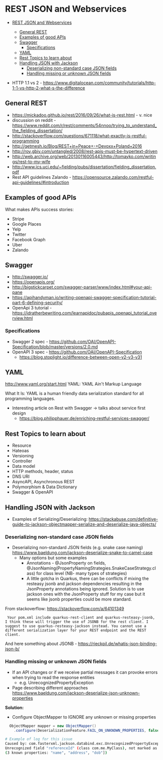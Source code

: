 # REST JSON and Webservices

- [REST JSON and Webservices](#rest-json-and-webservices)
  - [General REST](#general-rest)
  - [Examples of good APIs](#examples-of-good-apis)
  - [Swagger](#swagger)
    - [Specifications](#specifications)
  - [YAML](#yaml)
  - [Rest Topics to learn about](#rest-topics-to-learn-about)
  - [Handling JSON with Jackson](#handling-json-with-jackson)
    - [Deserializing non-standard case JSON fields](#deserializing-non-standard-case-json-fields)
    - [Handling missing or unknown JSON fields](#handling-missing-or-unknown-json-fields)

- HTTP 1.1 vs 2 - <https://www.digitalocean.com/community/tutorials/http-1-1-vs-http-2-what-s-the-difference>

## General REST

- <https://mickadoo.github.io/rest/2016/09/26/what-is-rest.html> - v.
    nice
- discussion on reddit -
    <https://www.reddit.com/r/rest/comments/54nnoo/trying_to_understand_the_fielding_dissertation/>
- <http://stackoverflow.com/questions/671118/what-exactly-is-restful-programming>
- <http://getmesh.io/Blog/REST+in+Peace+-+Devoxx+Poland+2016>
- <http://roy.gbiv.com/untangled/2008/rest-apis-must-be-hypertext-driven>
- <http://web.archive.org/web/20130116005443/http://tomayko.com/writings/rest-to-my-wife>
- <http://www.ics.uci.edu/~fielding/pubs/dissertation/fielding_dissertation.pdf>
- Rest API guidelines Zalando -
    <https://opensource.zalando.com/restful-api-guidelines/#introduction>

## Examples of good APIs

What makes APIs success stories:

- Stripe
- Google Places
- Yelp
- Twitter
- Facebook Graph
- Uber
- Zalando

## Swagger

- <http://swagger.io/>
- <https://openapis.org/>
- <http://bigstickcarpet.com/swagger-parser/www/index.html#your-api-pane>
- <https://apihandyman.io/writing-openapi-swagger-specification-tutorial-part-6-defining-security/>
- OpenApi 3 tutorial -
    <https://idratherbewriting.com/learnapidoc/pubapis_openapi_tutorial_overview.html>

### Specifications

- Swagger 2 spec - <https://github.com/OAI/OpenAPI-Specification/blob/master/versions/2.0.md>
- OpenAPI 3 spec - <https://github.com/OAI/OpenAPI-Specification>
  - <https://blog.stoplight.io/difference-between-open-v2-v3-v31>

## YAML

<http://www.yaml.org/start.html> YAML: YAML Ain\'t Markup Language

What It Is: YAML is a human friendly data serialization standard for all programming languages.

- Interesting article on Rest with Swagger -> talks about service first design
  - <https://blog.philipphauer.de/enriching-restful-services-swagger/>

## Rest Topics to learn about

- Resource
- Hateoas
- Versioning
- Controller
- Data model
- HTTP methods, header, status
- DNS URI
- AsyncAPI, Asynchronous REST
- Polymorphism & Data Dictionary
- Swagger & OpenAPI

## Handling JSON with Jackson

- Examples of Serializing/Deserializing: <https://stackabuse.com/definitive-guide-to-jackson-objectmapper-serialize-and-deserialize-java-objects/>

### Deserializing non-standard case JSON fields

- Deserializing non-standard JSON fields (e.g. snake case naming) <https://www.baeldung.com/jackson-deserialize-snake-to-camel-case>
  - Many options but some examples
    - Annotations - @JsonProperty on fields, @JsonNaming(PropertyNamingStrategies.SnakeCaseStrategy.class) for class level (NB- many types of strategies)
    - A little gotcha in Quarkus, there can be conflicts if mixing the resteasy jsonb and jackson dependencies resulting in the JsonProperty annotations being ignored. Solution is to use jackson ones with the JsonProperty stuff for my case but it seems like jsonb properties could be more standard.

From stackoverflow: <https://stackoverflow.com/a/64101349>

```pre
 Your pom.xml include quarkus-rest-client and quarkus-resteasy-jsonb, I think these will trigger the use of JSONB for the rest client. I suggest to use quarkus-resteasy-jackson instead. You cannot use a different serialization layer for your REST endpoint and the REST client.
```

And here something about JSONB - <https://rieckpil.de/whatis-json-binding-json-b/>


### Handling missing or unknown JSON fields

- If an API changes or if we receive partial messages it can provoke errors when trying to read the response entities
  - e.g. UnrecognizedPropertyException
- Page describing different approaches <https://www.baeldung.com/jackson-deserialize-json-unknown-properties>

**Solution:**

- Configure ObjectMapper to IGNORE any unknown or missing properties

```java
  ObjectMapper mapper = new ObjectMapper()
    .configure(DeserializationFeature.FAIL_ON_UNKNOWN_PROPERTIES, false);
```

```bash
# Example of log for this issue
Caused by: com.fasterxml.jackson.databind.exc.UnrecognizedPropertyException: 
Unrecognized field "referenceId" (class com.me.MyClass), not marked as ignorable 
(3 known properties: "name", "address", "dob"])

```